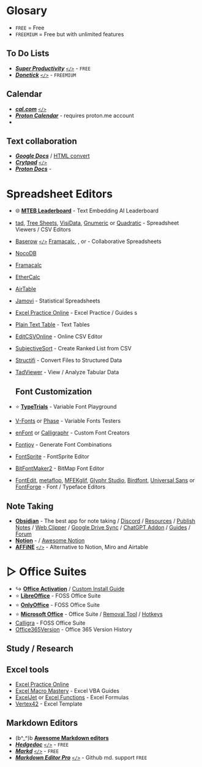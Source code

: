 # Glosary

- `FREE` = Free
- `FREEMIUM` = Free but with unlimited features



## To Do Lists

- [***Super Productivity***](https://super-productivity.com/)  [`</>`](https://github.com/johannesjo/super-productivity) - `FREE`
- [***Donetick***](https://donetick.com/)  [`</>`](https://github.com/donetick/donetick) - `FREEMIUM`

## Calendar

- [***cal.com***](https://cal.com/) [`</>`](https://github.com/calcom/cal.com)
- **[*Proton Calendar*](https://proton.me/calendar)** - requires proton.me account 
-  

## Text collaboration

- [***Google Docs***](https://docs.google.com/) / [HTML convert](https://github.com/evbacher/gd2md-html)
- [***Crytpad***](https://cryptpad.fr)  [`</>`](https://github.com/cryptpad/cryptpad)
- [***Proton Docs***](https://proton.me/drive/docs) -

#  Spreadsheet Editors

* 🌐 **[MTEB Leaderboard](https://huggingface.co/spaces/mteb/leaderboard)** - Text Embedding AI Leaderboard
* [tad](https://github.com/antonycourtney/tad), [Tree Sheets](https://strlen.com/treesheets/), [VisiData](https://www.visidata.org/), [Gnumeric](http://www.gnumeric.org/) or [Quadratic](https://www.quadratichq.com/) - Spreadsheet Viewers / CSV Editors
* [Baserow](https://baserow.io/)  [`</>`](https://gitlab.com/baserow/baserow) [Framacalc](https://framacalc.org/), , or  - Collaborative Spreadsheets
* [NocoDB](https://github.com/nocodb/nocodb) 
* [Framacalc](https://framacalc.org/)
* [EtherCalc](https://ethercalc.net/)
* [AirTable](https://airtable.com/)
* [Jamovi](https://www.jamovi.org/) - Statistical Spreadsheets
* [Excel Practice Online](https://excel-practice-online.com/) - Excel Practice / Guides
s
* [Plain Text Table](https://plaintexttools.github.io/plain-text-table/) - Text Tables
* [EditCSVOnline](https://www.editcsvonline.com/) - Online CSV Editor
* [SubjectiveSort](https://wiesenthal.github.io/SubjectiveSort/) - Create Ranked List from CSV
* [Structifi](https://structifi.com/) - Convert Files to Structured Data
* [TadViewer](https://www.tadviewer.com/) - View / Analyze Tabular Data

  ##  Font Customization

* ⭐ **[TypeTrials](https://typetrials.com/)** - Variable Font Playground
* [V-Fonts](https://v-fonts.com/) or [Phase](https://www.eliashanzer.com/phase/) - Variable Fonts Testers
* [enFont](https://enfont.javierarce.com/) or [Calligraphr](https://www.calligraphr.com/en/) - Custom Font Creators
* [Fontjoy](https://fontjoy.com/) - Generate Font Combinations
* [FontSprite](https://adamstrange.itch.io/fontsprite) - FontSprite Editor
* [BitFontMaker2](https://pentacom.jp/pentacom/bitfontmaker2/) - BitMap Font Editor
* [FontEdit](https://github.com/ayoy/fontedit), [metaflop](https://www.metaflop.com/), [MFEKglif](https://github.com/MFEK/glif), [Glyphr Studio](https://www.glyphrstudio.com/), [Birdfont](https://birdfont.org/), [Universal Sans](https://universalsans.com/) or [FontForge](https://fontforge.org/en-US/) - Font / Typeface Editors


## Note Taking

- [**Obsidian**](https://obsidian.md/) - The best app for note taking / [Discord](https://discord.gg/obsidianmd) / [Resources](https://github.com/kmaasrud/awesome-obsidian) / [Publish Notes](https://dg-docs.ole.dev/) / [Web Clipper](https://github.com/obsidianmd/obsidian-clipper) / [Google Drive Sync](https://github.com/stravo1/obsidian-gdrive-sync) / [ChatGPT Addon](https://github.com/vasilecampeanu/obsidian-weaver) / [Guides](https://help.obsidian.md/Home) / [Forum](https://forum.obsidian.md/)
- [**Notion**](https://www.notion.com/) - / [Awesome Notion](https://github.com/spencerpauly/awesome-notion)
- [**AFFiNE**](https://affine.pro/) [`</>`](https://github.com/toeverything/AFFiNE) - Alternative to Notion, Miro and Airtable

# ▷ Office Suites

* ↪️ **[Office Activation](https://www.reddit.com/r/FREEMEDIAHECKYEAH/wiki/system-tools#wiki_.25B7_windows_activation)** / [Custom Install Guide](https://gravesoft.dev/office_c2r_custom)
* ⭐ **[LibreOffice](https://www.libreoffice.org/)** - FOSS Office Suite
* ⭐ **[OnlyOffice](https://www.onlyoffice.com/)** - FOSS Office Suite
* ⭐ **[Microsoft Office](https://gravesoft.dev/office_c2r_links)** - Office Suite / [Removal Tool](https://github.com/abbodi1406/WHD/blob/master/scripts/OfficeScrubber_13.zip) / [Hotkeys](https://support.microsoft.com/en-us/office/keyboard-shortcuts-in-microsoft-365-e765366f-24fc-4054-870d-39b214f223fd)
* [Calligra](https://calligra.org/) - FOSS Office Suite
* [Office365Version](https://www.office365versions.com/) - Office 365 Version History

## Study / Research
## Excel tools
* [Excel  Practice Online](https://excel-practice-online.com/)
* [Excel Macro Mastery](https://excelmacromastery.com/vba-articles/) - Excel VBA Guides
* [ExcelJet](https://exceljet.net/formulas) or [Excel Functions](https://www.excelfunctions.net/) - Excel Formulas
* [Vertex42](https://www.vertex42.com/) - Excel Template
## Markdown Editors
- (b^_^)b [**Awesome Markdown editors**](https://github.com/mundimark/awesome-markdown-editors)
- [***Hedgedoc***](https://hedgedoc.org/)  [`</>`](https://github.com/hedgedoc/hedgedoc) - `FREE`
- [***Markd***](https://markd.it/)  [`</>`](https://github.com/itzcozi/markd) - `FREE`
- [***Markdown Editor Pro***](https://mark-alpha-five.vercel.app/) [`</>`](https://github.com/Etschmia/mark) - Github md. support `FREE`